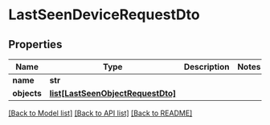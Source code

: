 # LastSeenDeviceRequestDto

## Properties
Name | Type | Description | Notes
------------ | ------------- | ------------- | -------------
**name** | **str** |  | 
**objects** | [**list[LastSeenObjectRequestDto]**](LastSeenObjectRequestDto.md) |  | 

[[Back to Model list]](../README.md#documentation-for-models) [[Back to API list]](../README.md#documentation-for-api-endpoints) [[Back to README]](../README.md)

